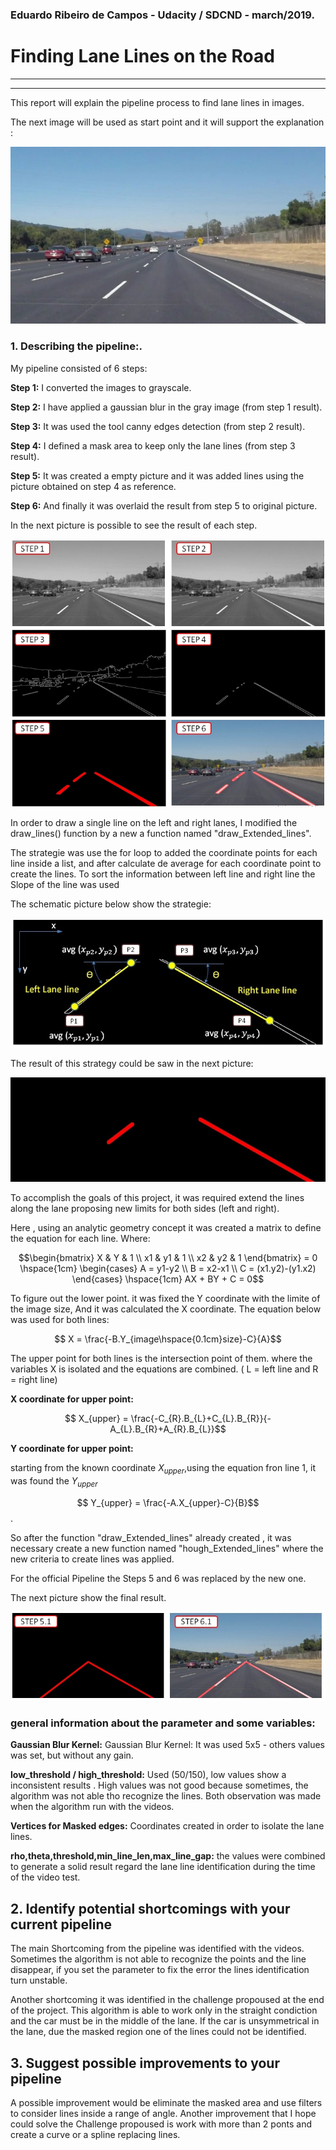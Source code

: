 ### Eduardo Ribeiro de Campos - Udacity / SDCND - march/2019.



# **Finding Lane Lines on the Road** 

---

[//]: # (Image References)

[image1]: ./test_images/pipeline_1.jpg "pipeline summary" 
[image2]:./test_images/pipeline_2.jpg  "pipeline correction" 
[image3]: ./test_images/solidWhiteCurve.jpg "Initial image" 
[image4]: ./test_images/Schematic_extended_lines.jpg "Draw lines strategie" 

[image5]: ./test_images/Single_lines.jpg "Draw lines result" 
---
This report will explain the pipeline process to find lane lines in images.

The next image will be used as start point and it will support the explanation :


![alt text][image3] 


### 1. Describing the pipeline:.

My pipeline consisted of 6 steps:

**Step 1:**  I converted the images to grayscale.

**Step 2:**  I have applied a gaussian blur in the gray image (from step 1 result).

**Step 3:**  It was used the tool canny edges detection (from step 2 result).

**Step 4:**  I defined a mask area to keep only the lane lines (from step 3 result).

**Step 5:**  It was created a empty picture and it was added lines using the picture obtained on step 4 as reference.

**Step 6:**  And finally  it was overlaid the result from step 5 to original picture.

In the next picture is possible to see the result of each step.

![alt text][image1]

In order to draw a single line on the left and right lanes, I modified the draw_lines() function by a new a function named "draw_Extended_lines".

The strategie was use the for loop to added the coordinate points for each line inside a list,
and after calculate de average for each coordinate point to create the lines.
To sort the information between left line and right line the Slope of the line was used

The schematic picture below show the strategie:

![alt text][image4]


The result of this strategy could be saw in the next picture:

![alt text][image5]


To accomplish the goals of this project, it was required extend the lines along the lane proposing new limits for both sides (left and right).

Here , using an analytic geometry concept it was created a matrix to define the equation for each line. Where:


$$\begin{bmatrix} X & Y & 1 \\ x1 & y1 & 1 \\ x2 & y2 & 1 \end{bmatrix} = 0   \hspace{1cm} \begin{cases}
    A = y1-y2 \\
    B = x2-x1 \\
    C = (x1.y2)-(y1.x2) \end{cases} \hspace{1cm}   AX + BY + C = 0$$

To figure out the lower point. it was fixed the Y coordinate with the limite of the image size, And it was calculated the X coordinate. The equation below was used for both lines:

$$ X =  \frac{-B.Y_{image\hspace{0.1cm}size}-C}{A}$$


The upper point for both lines is the intersection point of them. where the variables X is isolated and the equations are combined. ( L = left line and R = right line)

**X coordinate for upper point:**

$$ X_{upper} =  \frac{-C_{R}.B_{L}+C_{L}.B_{R}}{-A_{L}.B_{R}+A_{R}.B_{L}}$$


**Y coordinate for upper point:**

starting from the known coordinate $X_{upper}$,using the equation fron line 1, it was found the $Y_{upper}$ 

$$ Y_{upper} =  \frac{-A.X_{upper}-C}{B}$$.



So after the function "draw_Extended_lines" already created , it was necessary create a new function named "hough_Extended_lines" where the new criteria to create lines was applied.


For the official Pipeline the Steps 5 and 6 was replaced by the new one.

The next picture show the final result.

 ![alt text][image2]

### general information about the parameter and some variables:



**Gaussian Blur Kernel:** Gaussian Blur Kernel:  It was used 5x5 - others values was set, but without  any gain.

**low_threshold / high_threshold:** Used (50/150), low values show a inconsistent results . High values was not good because sometimes, the algorithm was not able tho recognize the lines. Both observation was made when the algorithm run with the videos.

**Vertices for Masked edges:** Coordinates created in order to isolate the lane lines.

**rho,theta,threshold,min_line_len,max_line_gap:**  the values were combined to generate a solid result regard the lane line identification during  the time of the video test.



## 2. Identify potential shortcomings with your current pipeline


The main Shortcoming from the pipeline was identified with the videos. Sometimes the algorithm is not able to recognize the points and the line disappear, if you set the parameter to fix the error the lines identification turn unstable.

Another shortcoming it was identified in the challenge propoused at the end of the project. This algorithm is able to work only in the straight condiction and the car must be in the middle of the lane. If the car is unsymmetrical in the lane, due the masked region one of the lines could not be identified. 


## 3. Suggest possible improvements to your pipeline

A possible improvement would be eliminate the masked area and use filters to consider lines inside a range of angle.
Another improvement that I hope could solve the Challenge propoused is work with more than 2 ponts and create a curve or a spline replacing  lines.
